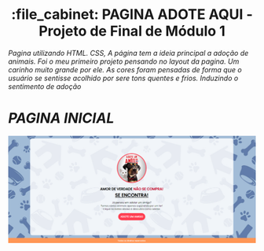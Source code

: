 
<h1 align="center">:file_cabinet: PAGINA ADOTE AQUI - Projeto de Final de Módulo 1 </h1>

*Pagina utilizando HTML. CSS, A página tem a ideia principal a adoção de animais. Foi o meu primeiro projeto
pensando no layout da pagina. Um carinho muito grande por ele. As cores foram pensadas de forma que 
o usuário se sentisse acolhido por sere tons quentes e frios. Induzindo o sentimento de adoção* 

# *PAGINA INICIAL*
<img src="./ASSETS/PaginaInicial.png">
